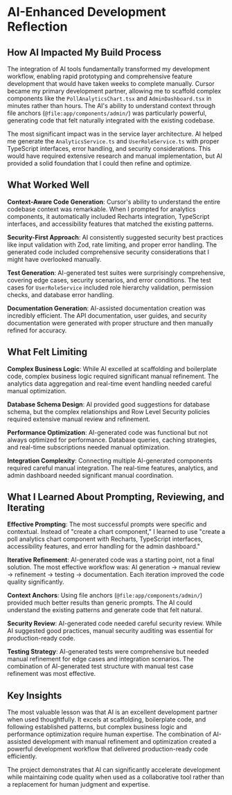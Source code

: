# AI-Enhanced Development Reflection

## How AI Impacted My Build Process

The integration of AI tools fundamentally transformed my development workflow, enabling rapid prototyping and comprehensive feature development that would have taken weeks to complete manually. Cursor became my primary development partner, allowing me to scaffold complex components like the `PollAnalyticsChart.tsx` and `AdminDashboard.tsx` in minutes rather than hours. The AI's ability to understand context through file anchors (`@file:app/components/admin/`) was particularly powerful, generating code that felt naturally integrated with the existing codebase.

The most significant impact was in the service layer architecture. AI helped me generate the `AnalyticsService.ts` and `UserRoleService.ts` with proper TypeScript interfaces, error handling, and security considerations. This would have required extensive research and manual implementation, but AI provided a solid foundation that I could then refine and optimize.

## What Worked Well

**Context-Aware Code Generation**: Cursor's ability to understand the entire codebase context was remarkable. When I prompted for analytics components, it automatically included Recharts integration, TypeScript interfaces, and accessibility features that matched the existing patterns.

**Security-First Approach**: AI consistently suggested security best practices like input validation with Zod, rate limiting, and proper error handling. The generated code included comprehensive security considerations that I might have overlooked manually.

**Test Generation**: AI-generated test suites were surprisingly comprehensive, covering edge cases, security scenarios, and error conditions. The test cases for `UserRoleService` included role hierarchy validation, permission checks, and database error handling.

**Documentation Generation**: AI-assisted documentation creation was incredibly efficient. The API documentation, user guides, and security documentation were generated with proper structure and then manually refined for accuracy.

## What Felt Limiting

**Complex Business Logic**: While AI excelled at scaffolding and boilerplate code, complex business logic required significant manual refinement. The analytics data aggregation and real-time event handling needed careful manual optimization.

**Database Schema Design**: AI provided good suggestions for database schema, but the complex relationships and Row Level Security policies required extensive manual review and refinement.

**Performance Optimization**: AI-generated code was functional but not always optimized for performance. Database queries, caching strategies, and real-time subscriptions needed manual optimization.

**Integration Complexity**: Connecting multiple AI-generated components required careful manual integration. The real-time features, analytics, and admin dashboard needed significant manual coordination.

## What I Learned About Prompting, Reviewing, and Iterating

**Effective Prompting**: The most successful prompts were specific and contextual. Instead of "create a chart component," I learned to use "create a poll analytics chart component with Recharts, TypeScript interfaces, accessibility features, and error handling for the admin dashboard."

**Iterative Refinement**: AI-generated code was a starting point, not a final solution. The most effective workflow was: AI generation → manual review → refinement → testing → documentation. Each iteration improved the code quality significantly.

**Context Anchors**: Using file anchors (`@file:app/components/admin/`) provided much better results than generic prompts. The AI could understand the existing patterns and generate code that felt natural.

**Security Review**: AI-generated code needed careful security review. While AI suggested good practices, manual security auditing was essential for production-ready code.

**Testing Strategy**: AI-generated tests were comprehensive but needed manual refinement for edge cases and integration scenarios. The combination of AI-generated test structure with manual test case refinement was most effective.

## Key Insights

The most valuable lesson was that AI is an excellent development partner when used thoughtfully. It excels at scaffolding, boilerplate code, and following established patterns, but complex business logic and performance optimization require human expertise. The combination of AI-assisted development with manual refinement and optimization created a powerful development workflow that delivered production-ready code efficiently.

The project demonstrates that AI can significantly accelerate development while maintaining code quality when used as a collaborative tool rather than a replacement for human judgment and expertise.
